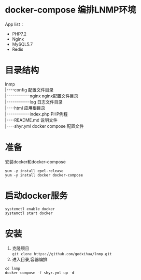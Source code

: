 # docker-compose 编排LNMP环境  
App list：
- PHP7.2
- Nginx  
- MySQL5.7  
- Redis  
  

# 目录结构  
lnmp  
|----config                         配置文件目录  
|------------nginx                      nginx配置文件目录  
|------------log                        日志文件目录  
|----html                               应用根目录  
|------------index.php                      PHP例程  
|----README.md                          说明文件  
|----shyr.yml            docker compose 配置文件  

# 准备  
安装docker和docker-compose  
```
yum -y install epel-release 
yum -y install docker docker-compose
```
# 启动docker服务  
```
systemctl enable docker  
systemctl start docker  
```  

# 安装
1. 克隆项目  
`git clone https://github.com/godxihua/lnmp.git`  
2. 进入目录,容器编排    
```
cd lnmp    
docker-compose -f shyr.yml up -d  
```
